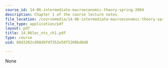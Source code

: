 ```yaml
---
course_id: 14-06-intermediate-macroeconomic-theory-spring-2004
description: Chapter 1 of the course lecture notes.
file_location: /coursemedia/14-06-intermediate-macroeconomic-theory-spring-2004/88d3202cd98d9fdf352e58f5200bd0d8_14_06lec_nts_ch1.pdf
file_type: application/pdf
layout: pdf
title: 14_06lec_nts_ch1.pdf
type: course
uid: 88d3202cd98d9fdf352e58f5200bd0d8

---
```

None